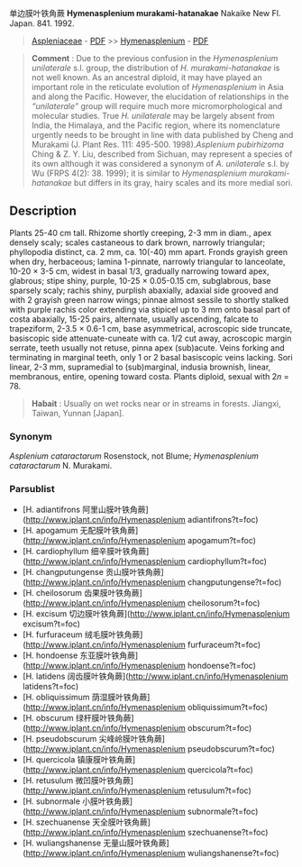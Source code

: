 单边膜叶铁角蕨 **Hymenasplenium murakami-hatanakae** Nakaike New Fl. Japan. 841. 1992.

> [Aspleniaceae](http://www.iplant.cn/info/Aspleniaceae?t=foc) - [PDF](http://www.iplant.cn/foc/pdf/Aspleniaceae.pdf) >> [Hymenasplenium](http://www.iplant.cn/info/Hymenasplenium?t=foc) - [PDF](http://www.iplant.cn/foc/pdf/Hymenasplenium.pdf)


> **Comment** : 
> Due to the previous confusion in the *Hymenasplenium unilaterale* s.l. group, the distribution of *H. murakami-hatanakae* is not well known. As an ancestral diploid, it may have played an important role in the reticulate evolution of *Hymenasplenium* in Asia and along the Pacific. However, the elucidation of relationships in the *“unilaterale”* group will require much more micromorphological and molecular studies. True *H. unilaterale* may be largely absent from India, the Himalaya, and the Pacific region, where its nomenclature urgently needs to be brought in line with data published by Cheng and Murakami (J. Plant Res. 111: 495-500. 1998).*Asplenium pubirhizoma* Ching & Z. Y. Liu, described from Sichuan, may represent a species of its own although it was considered a synonym of *A. unilaterale* s.l. by Wu (FRPS 4(2): 38. 1999); it is similar to *Hymenasplenium murakami-hatanakae* but differs in its gray, hairy scales and its more medial sori.

## Description

Plants 25-40 cm tall. Rhizome shortly creeping, 2-3 mm in diam., apex densely scaly; scales castaneous to dark brown, narrowly triangular; phyllopodia distinct, ca. 2 mm, ca. 10(-40) mm apart. Fronds grayish green when dry, herbaceous; lamina 1-pinnate, narrowly triangular to lanceolate, 10-20 × 3-5 cm, widest in basal 1/3, gradually narrowing toward apex, glabrous; stipe shiny, purple, 10-25 × 0.05-0.15 cm, subglabrous, base sparsely scaly; rachis shiny, purplish abaxially, adaxial side grooved and with 2 grayish green narrow wings; pinnae almost sessile to shortly stalked with purple rachis color extending via stipicel up to 3 mm onto basal part of costa abaxially, 15-25 pairs, alternate, usually ascending, falcate to trapeziform, 2-3.5 × 0.6-1 cm, base asymmetrical, acroscopic side truncate, basiscopic side attenuate-cuneate with ca. 1/2 cut away, acroscopic margin serrate, teeth usually not retuse, pinna apex (sub)acute. Veins forking and terminating in marginal teeth, only 1 or 2 basal basiscopic veins lacking. Sori linear, 2-3 mm, supramedial to (sub)marginal, indusia brownish, linear, membranous, entire, opening toward costa. Plants diploid, sexual with 2*n* = 78.


> **Habait** : 
> Usually on wet rocks near or in streams in forests. Jiangxi, Taiwan, Yunnan [Japan].

### Synonym
*Asplenium cataractarum* Rosenstock, not Blume; *Hymenasplenium cataractarum* N. Murakami.

### Parsublist

* [H.  adiantifrons  阿里山膜叶铁角蕨](http://www.iplant.cn/info/Hymenasplenium adiantifrons?t=foc)
* [H.  apogamum  无配膜叶铁角蕨](http://www.iplant.cn/info/Hymenasplenium apogamum?t=foc)
* [H.  cardiophyllum  细辛膜叶铁角蕨](http://www.iplant.cn/info/Hymenasplenium cardiophyllum?t=foc)
* [H.  changputungense  贡山膜叶铁角蕨](http://www.iplant.cn/info/Hymenasplenium changputungense?t=foc)
* [H.  cheilosorum  齿果膜叶铁角蕨](http://www.iplant.cn/info/Hymenasplenium cheilosorum?t=foc)
* [H.  excisum  切边膜叶铁角蕨](http://www.iplant.cn/info/Hymenasplenium excisum?t=foc)
* [H.  furfuraceum  绒毛膜叶铁角蕨](http://www.iplant.cn/info/Hymenasplenium furfuraceum?t=foc)
* [H.  hondoense  东亚膜叶铁角蕨](http://www.iplant.cn/info/Hymenasplenium hondoense?t=foc)
* [H.  latidens  阔齿膜叶铁角蕨](http://www.iplant.cn/info/Hymenasplenium latidens?t=foc)
* [H.  obliquissimum  荫湿膜叶铁角蕨](http://www.iplant.cn/info/Hymenasplenium obliquissimum?t=foc)
* [H.  obscurum  绿杆膜叶铁角蕨](http://www.iplant.cn/info/Hymenasplenium obscurum?t=foc)
* [H.  pseudobscurum  尖峰岭膜叶铁角蕨](http://www.iplant.cn/info/Hymenasplenium pseudobscurum?t=foc)
* [H.  quercicola  镇康膜叶铁角蕨](http://www.iplant.cn/info/Hymenasplenium quercicola?t=foc)
* [H.  retusulum  微凹膜叶铁角蕨](http://www.iplant.cn/info/Hymenasplenium retusulum?t=foc)
* [H.  subnormale  小膜叶铁角蕨](http://www.iplant.cn/info/Hymenasplenium subnormale?t=foc)
* [H.  szechuanense  天全膜叶铁角蕨](http://www.iplant.cn/info/Hymenasplenium szechuanense?t=foc)
* [H.  wuliangshanense  无量山膜叶铁角蕨](http://www.iplant.cn/info/Hymenasplenium wuliangshanense?t=foc)
